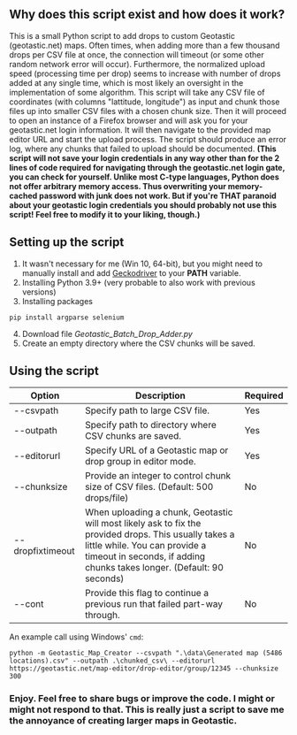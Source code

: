 ## Why does this script exist and how does it work?
This is a small Python script to add drops to custom Geotastic (geotastic.net) maps. Often times, when adding more than a few thousand drops per CSV file at once, the connection will timeout (or some other random network error will occur). Furthermore, the normalized upload speed (processing time per drop) seems to increase with number of drops added at any single time, which is most likely an oversight in the implementation of some algorithm.
This script will take any CSV file of coordinates (with columns "lattitude, longitude") as input and chunk those files up into smaller CSV files with a chosen chunk size. Then it will proceed to open an instance of a Firefox browser and will ask you for your geotastic.net login information. It will then navigate to the provided map editor URL and start the upload process. The script should produce an error log, where any chunks that failed to upload should be documented. **(This script will not save your login credentials in any way other than for the 2 lines of code required for navigating through the geotastic.net login gate, you can check for yourself. Unlike most C-type languages, Python does not offer arbitrary memory access. Thus overwriting your memory-cached password with junk does not work. But if you're THAT paranoid about your geotastic login credentials you should probably not use this script! Feel free to modify it to your liking, though.)**

## Setting up the script
1. It wasn't necessary for me (Win 10, 64-bit), but you might need to manually install and add [Geckodriver](https://github.com/mozilla/geckodriver/releases) to your **PATH** variable.
2. Installing Python 3.9+ (very probable to also work with previous versions)
3. Installing packages
```
pip install argparse selenium
```
4. Download file *Geotastic_Batch_Drop_Adder.py*
5. Create an empty directory where the CSV chunks will be saved.

## Using the script
| Option   | Description | Required |
| --------- | ------- | ------- |
| --csvpath  |  Specify path to large CSV file. | Yes |
| --outpath  | Specify path to directory where CSV chunks are saved. | Yes |
| --editorurl | Specify URL of a Geotastic map or drop group in editor mode.  | Yes |
| --chunksize | Provide an integer to control chunk size of CSV files. (Default: 500 drops/file)  | No |
| --dropfixtimeout    | When uploading a chunk, Geotastic will most likely ask to fix the provided drops. This usually takes a little while. You can provide a timeout in seconds, if adding chunks takes longer. (Default: 90 seconds) | No |
| --cont | Provide this flag to continue a previous run that failed part-way through.   | No |

An example call using Windows' ```cmd```:

```
python -m Geotastic_Map_Creator --csvpath ".\data\Generated map (5486 locations).csv" --outpath .\chunked_csv\ --editorurl https://geotastic.net/map-editor/drop-editor/group/12345 --chunksize 300
```

### Enjoy. Feel free to share bugs or improve the code. I might or might not respond to that. This is really just a script to save me the annoyance of creating larger maps in Geotastic.
